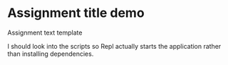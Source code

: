 # Assignment title demo

Assignment text template

I should look into the scripts so Repl actually starts the application rather than installing dependencies.
